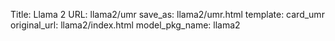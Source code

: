 Title: Llama 2
URL: llama2/umr
save_as: llama2/umr.html
template: card_umr
original_url: llama2/index.html
model_pkg_name: llama2

